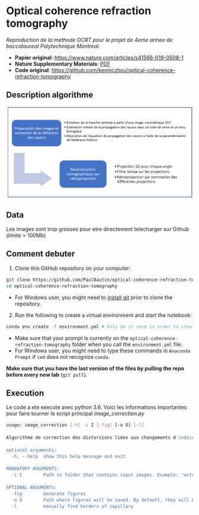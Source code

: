 # Optical coherence refraction tomography

*Reproduction de la methode OCRT pour le projet de 4eme annee de baccalaureat Polytechnique Montreal.*
* **Papier original**: https://www.nature.com/articles/s41566-019-0508-1
* **Nature Supplementary Materials**: [PDF](https://static-content.springer.com/esm/art%3A10.1038%2Fs41566-019-0508-1/MediaObjects/41566_2019_508_MOESM1_ESM.pdf)
* **Code original**: https://github.com/kevinczhou/optical-coherence-refraction-tomography

## Description algorithme
![alt text](data/description_algorithme.PNG)

## Data
Les images sont trop grosses pour etre directement telecharger sur Github (limite > 100Mb)

## Comment debuter
1) Clone this GitHub repository on your computer:
```bash
git clone https://github.com/PaulBautin/optical-coherence-refraction-tomography.git
cd optical-coherence-refraction-tomography
```
- For Windows user, you might need to [install git](https://git-scm.com/downloads) prior to clone the repository.

2) Run the following to create a virtual environment and start the notebook:

```bash
conda env create -f environment.yml # Only do it once in order to create the environment (might take a few minutes)
```

- Make sure that your prompt is currently on the `optical-coherence-refraction-tomography` folder when you call the `environment.yml` file.
- For Windows user, you might need to type these commands in `Anaconda Prompt` if `cmd` does not recognize `conda`.

**Make sure that you have the last version of the files by pulling the repo before every new lab** (`git pull`).

## Execution
Le code a ete execute avec python 3.6. Voici les informations importantes pour faire tourner le script principal *image_correction.py*
```bash
usage: image_correction [-h] -i I [-fig] [-o O] [-l]

Algorithme de correction des distorsions liées aux changements d'indices de réfractions.

optional arguments:
  -h, --help  show this help message and exit

MANDATORY ARGUMENTS:
  -i I        Path to folder that contains input images. Example: "octr_data"

OPTIONAL ARGUMENTS:
  -fig        Generate figures
  -o O        Path where figures will be saved. By default, they will be saved in the current directory.
  -l          manually find borders of capillary
```
